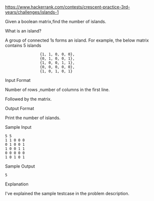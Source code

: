 https://www.hackerrank.com/contests/crescent-practice-3rd-years/challenges/islands-1

Given a boolean matrix,find the number of islands.

What is an island?

A group of connected 1s forms an island. For example, the below matrix contains 5 islands

                    {1, 1, 0, 0, 0},
                    {0, 1, 0, 0, 1},
                    {1, 0, 0, 1, 1},
                    {0, 0, 0, 0, 0},
                    {1, 0, 1, 0, 1}
Input Format

Number of rows ,number of columns in the first line.

Followed by the matrix.

Output Format

Print the number of islands.

Sample Input

    5 5 
    1 1 0 0 0   
    0 1 0 0 1
    1 0 0 1 1
    0 0 0 0 0
    1 0 1 0 1
Sample Output

    5

Explanation

I've explained the sample testcase in the problem description.
